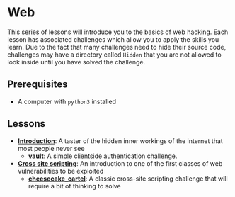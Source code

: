 # Web

This series of lessons will introduce you to the basics of web hacking. Each lesson has associated
challenges which allow you to apply the skills you learn. Due to the fact that many challenges need
to hide their source code, challenges may have a directory called `Hidden` that you are not allowed
to look inside until you have solved the challenge.

## Prerequisites

- A computer with `python3` installed

## Lessons

- **[Introduction](01-Introduction/Lesson.md)**: A taster of the hidden inner workings of the internet that most people never see
  - **[vault](01-Introduction/01-vault/Readme.md)**: A simple clientside authentication challenge.
- **[Cross site scripting](02-CrossSiteScripting/Lesson.md)**: An introduction to one of the first classes of web vulnerabilities to be
  exploited
  - **[cheesecake_cartel](02-CrossSiteScripting/01-cheesecake_cartel/Readme.md)**: A classic cross-site scripting challenge that will require a bit of
    thinking to solve
